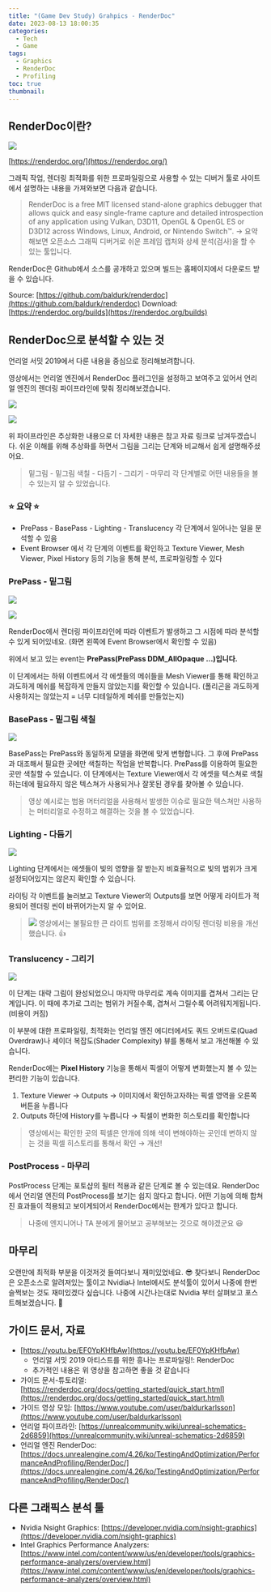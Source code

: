 ```yaml
---
title: "(Game Dev Study) Grahpics - RenderDoc"
date: 2023-08-13 18:00:35
categories:
  - Tech
  - Game
tags:
  - Graphics
  - RenderDoc
  - Profiling
toc: true
thumbnail: 
---
```


## RenderDoc이란?

<div style="width: 100px;">
    <img src="https://renderdoc.org/fp/logo.svg"/>
  </div>

[https://renderdoc.org/](https://renderdoc.org/)

그래픽 작업, 렌더링 최적화를 위한 프로파일링으로 사용할 수 있는 디버거 툴로 사이트에서 설명하는 내용을 가져와보면 다음과 같습니다.

> RenderDoc is a free MIT licensed stand-alone graphics debugger that allows quick and easy single-frame capture and detailed introspection of any application using Vulkan, D3D11, OpenGL & OpenGL ES or D3D12 across Windows, Linux, Android, or Nintendo Switch™.
> → 요약해보면 오픈소스 그래픽 디버거로 쉬운 프레임 캡처와 상세 분석(검사)을 할 수 있는 툴입니다.

RenderDoc은 Github에서 소스를 공개하고 있으며 빌드는 홈페이지에서 다운로드 받을 수 있습니다.

Source: [https://github.com/baldurk/renderdoc](https://github.com/baldurk/renderdoc)
Download: [https://renderdoc.org/builds](https://renderdoc.org/builds)

## RenderDoc으로 분석할 수 있는 것

언리얼 서밋 2019에서 다룬 내용을 중심으로 정리해보려합니다.

영상에서는 언리얼 엔진에서 RenderDoc 플러그인을 설정하고 보여주고 있어서 언리얼 엔진의 렌더링 파이프라인에 맞춰 정리해보겠습니다.

![](https://user-images.githubusercontent.com/5077086/260287512-60791fb0-1023-43fd-9c44-c6d0120e9f3f.png)

![](https://user-images.githubusercontent.com/5077086/260288120-f17985d1-fea0-4920-be50-80b89ec9eb5c.png)

위 파이프라인은 추상화한 내용으로 더 자세한 내용은 참고 자료 링크로 남겨두겠습니다.
쉬운 이해를 위해 추상화를 하면서 그림을 그리는 단계와 비교해서 쉽게 설명해주셨어요.

> 밑그림 - 밑그림 색칠 - 다듬기 - 그리기 - 마무리
각 단계별로 어떤 내용들을 볼 수 있는지 알 수 있었습니다.

### ⭐ 요약 ⭐

- PrePass - BasePass - Lighting - Translucency 각 단계에서 일어나는 일을 분석할 수 있음
- Event Browser 에서 각 단계의 이벤트를 확인하고 Texture Viewer, Mesh Viewer, Pixel History 등의 기능을 통해 분석, 프로파일링할 수 있다

### PrePass - 밑그림

![](https://user-images.githubusercontent.com/5077086/260288255-51c14e72-e449-4684-a79e-f2113e6bcb33.png)

![](https://user-images.githubusercontent.com/5077086/260289146-60b96657-79d5-4459-999b-bfbb43f70889.png)

RenderDoc에서 렌더링 파이프라인에 따라 이벤트가 발생하고 그 시점에 따라 분석할 수 있게 되어있네요. (화면 왼쪽에 Event Browser에서 확인할 수 있음)

위에서 보고 있는 event는 **PrePass(PrePass DDM_AllOpaque …)입니다.**

이 단계에서는 하위 이벤트에서 각 에셋들의 메쉬들을 Mesh Viewer를 통해 확인하고 과도하게 메쉬를 복잡하게 만들지 않았는지를 확인할 수 있습니다.
(폴리곤을 과도하게 사용하지는 않았는지 = 너무 디테일하게 메쉬를 만들었는지)

### BasePass - 밑그림 색칠

![](https://user-images.githubusercontent.com/5077086/260289735-815644da-8792-411c-9acd-f70ff90cb6ef.png)

BasePass는 PrePass와 동일하게 모델을 화면에 맞게 변형합니다. 그 후에 PrePass과 대조해서 필요한 곳에만 색칠하는 작업을 반복합니다. PrePass를 이용하여 필요한 곳만 색칠할 수 있습니다.
이 단계에서는 Texture Viewer에서 각 에셋을 텍스쳐로 색칠하는데에 필요하지 않은 텍스쳐가 사용되거나 잘못된 경우를 찾아볼 수 있습니다.

> 영상 예시로는 범용 머터리얼을 사용해서 발생한 이슈로 필요한 텍스쳐만 사용하는 머터리얼로 수정하고 해결하는 것을 볼 수 있었습니다.

### Lighting - 다듬기

![](https://user-images.githubusercontent.com/5077086/260290183-394803cb-40bf-418c-95d9-6083e1e3d4cf.png)

Lighting 단계에서는 에셋들이 빛의 영향을 잘 받는지 비효율적으로 빛의 범위가 크게 설정되어있지는 않은지 확인할 수 있습니다.

라이팅 각 이벤트를 눌러보고 Texture Viewer의 Outputs를 보면 어떻게 라이트가 적용되어 렌더링 씬이 바뀌어가는지 알 수 있어요.

> ![](https://user-images.githubusercontent.com/5077086/260290389-e3044c50-ef5c-4bda-b571-d9096f42c16f.png)
> 영상에서는 불필요한 큰 라이트 범위를 조정해서 라이팅 렌더링 비용을 개선했습니다. 👍

### Translucency - 그리기

![](https://user-images.githubusercontent.com/5077086/260290878-49f6ea55-81ba-44e6-9816-5b9b9e4f39c8.png)

이 단계는 대략 그림이 완성되었으니 마지막 마무리로 계속 이미지를 겹쳐서 그리는 단계입니다.
이 때에 추가로 그리는 범위가 커질수록, 겹쳐서 그릴수록 어려워지게됩니다. (비용이 커짐)

이 부분에 대한 프로파일링, 최적화는 언리얼 엔진 에디터에서도 쿼드 오버드로(Quad Overdraw)나 셰이더 복잡도(Shader Complexity) 뷰를 통해서 보고 개선해볼 수 있습니다.

RenderDoc에는 **Pixel History** 기능을 통해서 픽셀이 어떻게 변화했는지 볼 수 있는 편리한 기능이 있습니다.

1. Texture Viewer → Outputs → 이미지에서 확인하고자하는 픽셀 영역을 오른쪽 버튼을 누릅니다
2. Outputs 하단에 History를 누릅니다 → 픽셀이 변화한 히스토리를 확인합니다

> 영상에서는 확인한 곳의 픽셀은 안개에 의해 색이 변해야하는 곳인데 변하지 않는 것을 픽셀 히스토리를 통해서 확인 → 개선!

### PostProcess - 마무리

PostProcess 단계는 포토샵의 필터 적용과 같은 단계로 볼 수 있는데요. RenderDoc에서 언리얼 엔진의 PostProcess를 보기는 쉽지 않다고 합니다.
어떤 기능에 의해 합쳐진 효과들이 적용되고 보이게되어서 RenderDoc에서는 한계가 있다고 합니다.

> 나중에 엔지니어나 TA 분에게 물어보고 공부해보는 것으로 해야겠군요 😃

## 마무리

오랜만에 최적화 부분을 이것저것 들여다보니 재미있었네요. 😎
찾다보니 RenderDoc은 오픈소스로 알려져있는 툴이고 Nvidia나 Intel에서도 분석툴이 있어서 나중에 한번 슬쩍보는 것도 재미있겠다 싶습니다.
나중에 시간나는대로 Nvidia 부터 살펴보고 포스트해보겠습니다. 👋

## 가이드 문서, 자료

- [https://youtu.be/EF0YpKHfbAw](https://youtu.be/EF0YpKHfbAw)
    - 언리얼 서밋 2019 아티스트를 위한 흥나는 프로파일링!: RenderDoc
    - 추가적인 내용은 위 영상을 참고하면 좋을 것 같습니다
- 가이드 문서-튜토리얼: [https://renderdoc.org/docs/getting_started/quick_start.html](https://renderdoc.org/docs/getting_started/quick_start.html)
- 가이드 영상 모임: [https://www.youtube.com/user/baldurkarlsson](https://www.youtube.com/user/baldurkarlsson)
- 언리얼 파이프라인: [https://unrealcommunity.wiki/unreal-schematics-2d6859](https://unrealcommunity.wiki/unreal-schematics-2d6859)
- 언리얼 엔진 RenderDoc: [https://docs.unrealengine.com/4.26/ko/TestingAndOptimization/PerformanceAndProfiling/RenderDoc/](https://docs.unrealengine.com/4.26/ko/TestingAndOptimization/PerformanceAndProfiling/RenderDoc/)

## 다른 그래픽스 분석 툴

- Nvidia Nsight Graphics: [https://developer.nvidia.com/nsight-graphics](https://developer.nvidia.com/nsight-graphics)
- Intel Graphics Performance Analyzers: [https://www.intel.com/content/www/us/en/developer/tools/graphics-performance-analyzers/overview.html](https://www.intel.com/content/www/us/en/developer/tools/graphics-performance-analyzers/overview.html)